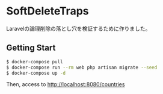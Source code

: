 # SoftDeleteTraps
Laravelの論理削除の落とし穴を検証するために作りました。

## Getting Start
```bash
$ docker-compose pull
$ docker-compose run --rm web php artisan migrate --seed 
$ docker-compose up -d
```

Then, access to [http://localhost:8080/countries](http://localhost:8080/countries)